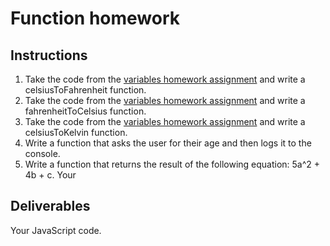 # Function homework

## Instructions

1. Take the code from the [variables homework assignment](https://github.com/dopeboy/Scripted-Curriculum/tree/master/units/4-javascript/lessons/1-variable/homework) and write a celsiusToFahrenheit function.
2. Take the code from the [variables homework assignment](https://github.com/dopeboy/Scripted-Curriculum/tree/master/units/4-javascript/lessons/1-variable/homework) and write a fahrenheitToCelsius function.
3. Take the code from the [variables homework assignment](https://github.com/dopeboy/Scripted-Curriculum/tree/master/units/4-javascript/lessons/1-variable/homework) and write a celsiusToKelvin function.
4. Write a function that asks the user for their age and then logs it to the console.
5. Write a function that returns the result of the following equation: 5a^2 + 4b + c. Your 


## Deliverables

Your JavaScript code.

